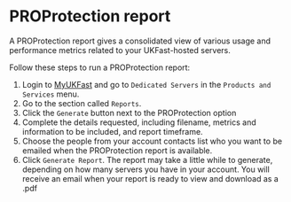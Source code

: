 # PROProtection report

A PROProtection report gives a consolidated view of various usage and performance metrics related to your UKFast-hosted servers.  

Follow these steps to run a PROProtection report:

1. Login to [MyUKFast](https://my.ukfast.co.uk) and go to `Dedicated Servers` in the `Products and Services` menu.  
2. Go to the section called `Reports`.
3. Click the `Generate` button next to the PROProtection option
4. Complete the details requested, including filename, metrics and information to be included, and report timeframe.
5. Choose the people from your account contacts list who you want to be emailed when the PROProtection report is available.
6. Click `Generate Report`.  The report may take a little while to generate, depending on how many servers you have in your account.  You will receive an email when your report is ready to view and download as a .pdf
